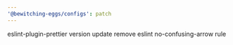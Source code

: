 ```yaml
---
'@bewitching-eggs/configs': patch
---
```


eslint-plugin-prettier version update
remove eslint no-confusing-arrow rule
